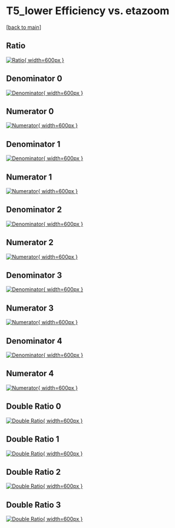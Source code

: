 # T5_lower Efficiency vs. etazoom

[[back to main](./)]



## Ratio

[![Ratio](../mtv/var/T5_lower_xtr_321_1_eff_etazoom.png){ width=600px }](../mtv/var/T5_lower_xtr_321_1_eff_etazoom.pdf)

## Denominator 0

[![Denominator](../mtv/den/T5_lower_xtr_321_1_eff_etazoom_den0.png){ width=600px }](../mtv/den/T5_lower_xtr_321_1_eff_etazoom_den0.pdf)

## Numerator 0

[![Numerator](../mtv/num/T5_lower_xtr_321_1_eff_etazoom_num0.png){ width=600px }](../mtv/num/T5_lower_xtr_321_1_eff_etazoom_num0.pdf)

## Denominator 1

[![Denominator](../mtv/den/T5_lower_xtr_321_1_eff_etazoom_den1.png){ width=600px }](../mtv/den/T5_lower_xtr_321_1_eff_etazoom_den1.pdf)

## Numerator 1

[![Numerator](../mtv/num/T5_lower_xtr_321_1_eff_etazoom_num1.png){ width=600px }](../mtv/num/T5_lower_xtr_321_1_eff_etazoom_num1.pdf)

## Denominator 2

[![Denominator](../mtv/den/T5_lower_xtr_321_1_eff_etazoom_den2.png){ width=600px }](../mtv/den/T5_lower_xtr_321_1_eff_etazoom_den2.pdf)

## Numerator 2

[![Numerator](../mtv/num/T5_lower_xtr_321_1_eff_etazoom_num2.png){ width=600px }](../mtv/num/T5_lower_xtr_321_1_eff_etazoom_num2.pdf)

## Denominator 3

[![Denominator](../mtv/den/T5_lower_xtr_321_1_eff_etazoom_den3.png){ width=600px }](../mtv/den/T5_lower_xtr_321_1_eff_etazoom_den3.pdf)

## Numerator 3

[![Numerator](../mtv/num/T5_lower_xtr_321_1_eff_etazoom_num3.png){ width=600px }](../mtv/num/T5_lower_xtr_321_1_eff_etazoom_num3.pdf)

## Denominator 4

[![Denominator](../mtv/den/T5_lower_xtr_321_1_eff_etazoom_den4.png){ width=600px }](../mtv/den/T5_lower_xtr_321_1_eff_etazoom_den4.pdf)

## Numerator 4

[![Numerator](../mtv/num/T5_lower_xtr_321_1_eff_etazoom_num4.png){ width=600px }](../mtv/num/T5_lower_xtr_321_1_eff_etazoom_num4.pdf)

## Double Ratio 0

[![Double Ratio](../mtv/ratio/T5_lower_xtr_321_1_eff_etazoom_ratio0.png){ width=600px }](../mtv/ratio/T5_lower_xtr_321_1_eff_etazoom_ratio0.pdf)

## Double Ratio 1

[![Double Ratio](../mtv/ratio/T5_lower_xtr_321_1_eff_etazoom_ratio1.png){ width=600px }](../mtv/ratio/T5_lower_xtr_321_1_eff_etazoom_ratio1.pdf)

## Double Ratio 2

[![Double Ratio](../mtv/ratio/T5_lower_xtr_321_1_eff_etazoom_ratio2.png){ width=600px }](../mtv/ratio/T5_lower_xtr_321_1_eff_etazoom_ratio2.pdf)

## Double Ratio 3

[![Double Ratio](../mtv/ratio/T5_lower_xtr_321_1_eff_etazoom_ratio3.png){ width=600px }](../mtv/ratio/T5_lower_xtr_321_1_eff_etazoom_ratio3.pdf)

